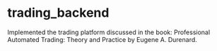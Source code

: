 # trading_backend
Implemented the trading platform discussed in the book: Professional Automated Trading: Theory and Practice by Eugene A. Durenard.
